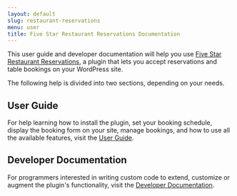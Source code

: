 ```yaml
---
layout: default
slug: restaurant-reservations
menu: user
title: Five Star Restaurant Reservations Documentation
---
```

This user guide and developer documentation will help you use [Five Star Restaurant Reservations](https://www.fivestarplugins.com/plugins/five-star-restaurant-reservations/), a plugin that lets you accept reservations and table bookings on your WordPress site.

The following help is divided into two sections, depending on your needs.

## User Guide ##
For help learning how to install the plugin, set your booking schedule, display the booking form on your site, manage bookings, and how to use all the available features, visit the [User Guide](user).

## Developer Documentation ##
For programmers interested in writing custom code to extend, customize or augment the plugin's functionality, visit the [Developer Documentation](developer).
